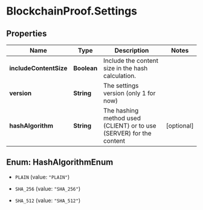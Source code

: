 # BlockchainProof.Settings

## Properties
Name | Type | Description | Notes
------------ | ------------- | ------------- | -------------
**includeContentSize** | **Boolean** | Include the content size in the hash calculation. | 
**version** | **String** | The settings version (only 1 for now) | 
**hashAlgorithm** | **String** | The hashing method used (CLIENT) or to use (SERVER) for the content | [optional] 


<a name="HashAlgorithmEnum"></a>
## Enum: HashAlgorithmEnum


* `PLAIN` (value: `"PLAIN"`)

* `SHA_256` (value: `"SHA_256"`)

* `SHA_512` (value: `"SHA_512"`)




